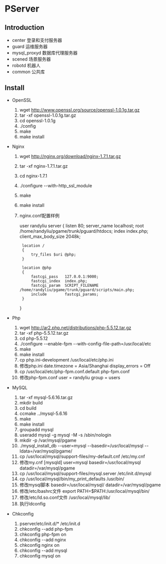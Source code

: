 PServer
=======

Introduction
------------

- center 登录和支付服务器
- guard 运维服务器
- mysql_proxyd 数据库代理服务器
- scened 场景服务器
- robotd 机器人
- common 公共库

Install
-------

- OpenSSL

    1. wget http://www.openssl.org/source/openssl-1.0.1g.tar.gz
    2. tar -xf openssl-1.0.1g.tar.gz
    3. cd openssl-1.0.1g
    4. ./config
    5. make
    6. make install

- Nginx

    1. wget http://nginx.org/download/nginx-1.7.1.tar.gz
    2. tar -xf nginx-1.7.1.tar.gz
    3. cd nginx-1.7.1
    4. ./configure --with-http_ssl_module
    5. make
    6. make install
    7. nginx.conf配置样例

        user  randyliu
        server
        {
            listen       80;
            server_name  localhost;
            root  /home/randyliu/pgame/trunk/pguard/htdocs;
            index  index.php;
            client_max_body_size 2048k;

            location /
            {
                try_files $uri @php;
            }

            location @php 
            {
                fastcgi_pass   127.0.0.1:9000;
                fastcgi_index  index.php;
                fastcgi_param  SCRIPT_FILENAME /home/randyliu/pgame/trunk/pguard/scripts/main.php; 
                include        fastcgi_params;
            }
        }

- Php

    1. wget http://ar2.php.net/distributions/php-5.5.12.tar.gz
    2. tar -xf php-5.5.12.tar.gz
    3. cd php-5.5.12
    4. ./configure --enable-fpm --with-config-file-path=/usr/local/etc
    5. make
    6. make install
    7. cp php.ini-development /usr/local/etc/php.ini
    8. 修改php.ini
        date.timezone = Asia/Shanghai
        display_errors = Off
    9. cp /usr/local/etc/php-fpm.conf.default php-fpm.conf
    10. 修改php-fpm.conf
        user = randyliu
        group = users

- MySQL

    1. tar -xf mysql-5.6.16.tar.gz
    2. mkdir build
    3. cd build
    4. ccmake ../mysql-5.6.16
    5. make
    6. make install
    7. groupadd mysql
    8. useradd mysql -g mysql -M -s /sbin/nologin
    9. mkdir -p /var/mysql/pgame
    10. ./mysql_install_db --user=mysql --basedir=/usr/local/mysql --ldata=/var/mysql/pgame/
    11. cp /usr/local/mysql/support-files/my-default.cnf /etc/my.cnf
    12. 修改my.cnf
        [mysqld]
        user=mysql
        basedir=/usr/local/mysql
        datadir=/var/mysql/pgame
    13. cp /usr/local/mysql/support-files/mysql.server /etc/init.d/mysql
    14. cp /usr/local/mysql/bin/my_print_defaults /usr/bin/
    15. 修改mysql脚本
        basedir=/usr/local/mysql/
        datadir=/var/mysql/pgame
    16. 修改/etc/bashrc文件
        export PATH=$PATH:/usr/local/mysql/bin/
    17. 修改/etc/ld.so.conf文件
        /usr/local/mysql/lib/
    18. 执行ldconfig
    

- Chkconfig
    1. pserver/etc/init.d/* /etc/init.d
    2. chkconfig --add php-fpm
    3. chkconfig php-fpm on
    4. chkconfig --add nginx
    5. chkconfig nginx on
    6. chkconfig --add mysql
    7. chkconfig mysql on


